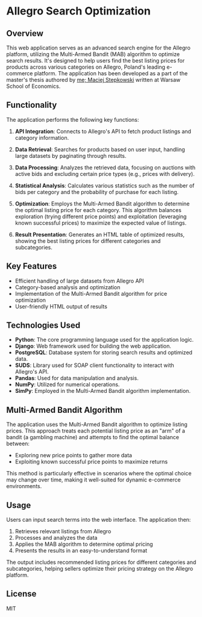 # Allegro Search Optimization

## Overview

This web application serves as an advanced search engine for the Allegro platform, utilizing the Multi-Armed Bandit (MAB) algorithm to optimize search results. It's designed to help users find the best listing prices for products across various categories on Allegro, Poland's leading e-commerce platform. The application has been developed as a part of the master's thesis authored by [me; Maciej Stepkowski](https://linkedin.com/in/maciej-stepkowski) written at Warsaw School of Economics.

## Functionality

The application performs the following key functions:

1. **API Integration**: Connects to Allegro's API to fetch product listings and category information.

2. **Data Retrieval**: Searches for products based on user input, handling large datasets by paginating through results.

3. **Data Processing**: Analyzes the retrieved data, focusing on auctions with active bids and excluding certain price types (e.g., prices with delivery).

4. **Statistical Analysis**: Calculates various statistics such as the number of bids per category and the probability of purchase for each listing.

5. **Optimization**: Employs the Multi-Armed Bandit algorithm to determine the optimal listing price for each category. This algorithm balances exploration (trying different price points) and exploitation (leveraging known successful prices) to maximize the expected value of listings.

6. **Result Presentation**: Generates an HTML table of optimized results, showing the best listing prices for different categories and subcategories.

## Key Features

- Efficient handling of large datasets from Allegro API
- Category-based analysis and optimization
- Implementation of the Multi-Armed Bandit algorithm for price optimization
- User-friendly HTML output of results

## Technologies Used

- **Python**: The core programming language used for the application logic.
- **Django**: Web framework used for building the web application.
- **PostgreSQL**: Database system for storing search results and optimized data.
- **SUDS**: Library used for SOAP client functionality to interact with Allegro's API.
- **Pandas**: Used for data manipulation and analysis.
- **NumPy**: Utilized for numerical operations.
- **SimPy**: Employed in the Multi-Armed Bandit algorithm implementation.

## Multi-Armed Bandit Algorithm

The application uses the Multi-Armed Bandit algorithm to optimize listing prices. This approach treats each potential listing price as an "arm" of a bandit (a gambling machine) and attempts to find the optimal balance between:

- Exploring new price points to gather more data
- Exploiting known successful price points to maximize returns

This method is particularly effective in scenarios where the optimal choice may change over time, making it well-suited for dynamic e-commerce environments.

## Usage

Users can input search terms into the web interface. The application then:

1. Retrieves relevant listings from Allegro
2. Processes and analyzes the data
3. Applies the MAB algorithm to determine optimal pricing
4. Presents the results in an easy-to-understand format

The output includes recommended listing prices for different categories and subcategories, helping sellers optimize their pricing strategy on the Allegro platform.

## License

MIT
